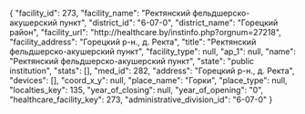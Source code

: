 {
    "facility_id": 273,
    "facility_name": "Ректянский фельдшерско-акушерский пункт",
    "district_id": "6-07-0",
    "district_name": "Горецкий район",
    "facility_url": "http:\/\/healthcare.by\/instinfo.php?orgnum=27218",
    "facility_address": "Горецкий р-н., д. Ректа",
    "title": "Ректянский фельдшерско-акушерский пункт",
    "facility_type": null,
    "ap_1": null,
    "name": "Ректянский фельдшерско-акушерский пункт",
    "state": "public institution",
    "stats": [],
    "med_id": 282,
    "address": "Горецкий р-н., д. Ректа",
    "devices": [],
    "coord_x_y": null,
    "place_name": "Горки",
    "place_type": null,
    "localties_key": 135,
    "year_of_closing": null,
    "year_of_opening": "0",
    "healthcare_facility_key": 273,
    "administrative_division_id": "6-07-0"
}